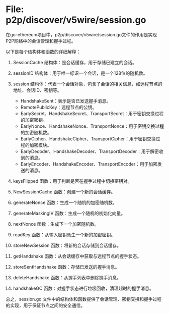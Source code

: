 # File: p2p/discover/v5wire/session.go

在go-ethereum项目中，p2p/discover/v5wire/session.go文件的作用是实现P2P网络中的会话管理和握手过程。

以下是每个结构体和函数的详细解释：

1. SessionCache 结构体：是会话缓存，用于存储已建立的会话。
2. sessionID 结构体：用于唯一标识一个会话，是一个128位的随机数。
3. session 结构体：代表一个会话对象，包含了会话的相关信息，如远程节点的地址、会话ID、密钥等。
   - HandshakeSent：表示是否已发送握手消息。
   - RemotePublicKey：远程节点的公钥。
   - EarlySecret、HandshakeSecret、TransportSecret：用于密钥交换过程的加密密钥。
   - EarlyNonce、HandshakeNonce、TransportNonce：用于密钥交换过程的加密随机数。
   - EarlyCipher、HandshakeCipher、TransportCipher：用于密钥交换过程的加密模块。
   - EarlyDecoder、HandshakeDecoder、TransportDecoder：用于解密收到的消息。
   - EarlyEncoder、HandshakeEncoder、TransportEncoder：用于加密发送的消息。

4. keysFlipped 函数：用于判断是否在握手过程中切换密钥对。
5. NewSessionCache 函数：创建一个新的会话缓存。
6. generateNonce 函数：生成一个随机的加密随机数。
7. generateMaskingIV 函数：生成一个随机的初始化向量。
8. nextNonce 函数：生成下一个加密随机数。
9. readKey 函数：从输入密钥派生一个新的加密密钥。
10. storeNewSession 函数：将新的会话存储到会话缓存。
11. getHandshake 函数：从会话缓存中获取与远程节点的握手状态。
12. storeSentHandshake 函数：存储已发送的握手消息。
13. deleteHandshake 函数：从握手列表中删除握手消息。
14. handshakeGC 函数：对握手状态进行垃圾回收，清理超时的握手消息。

总之，session.go 文件中的结构体和函数提供了会话管理、密钥交换和握手过程的实现，用于保证节点之间的安全通信。

